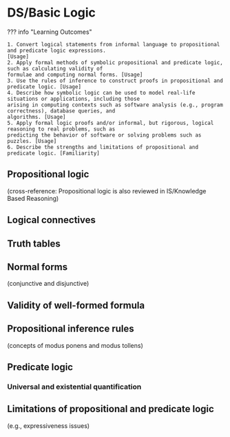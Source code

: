 # DS/Basic Logic

??? info "Learning Outcomes"

    1. Convert logical statements from informal language to propositional and predicate logic expressions.
    [Usage]
    2. Apply formal methods of symbolic propositional and predicate logic, such as calculating validity of
    formulae and computing normal forms. [Usage]
    3. Use the rules of inference to construct proofs in propositional and predicate logic. [Usage]
    4. Describe how symbolic logic can be used to model real-life situations or applications, including those
    arising in computing contexts such as software analysis (e.g., program correctness), database queries, and
    algorithms. [Usage]
    5. Apply formal logic proofs and/or informal, but rigorous, logical reasoning to real problems, such as
    predicting the behavior of software or solving problems such as puzzles. [Usage]
    6. Describe the strengths and limitations of propositional and predicate logic. [Familiarity]

## Propositional logic 

(cross-reference: Propositional logic is also reviewed in IS/Knowledge Based Reasoning)

## Logical connectives

## Truth tables

## Normal forms 

(conjunctive and disjunctive)

## Validity of well-formed formula

## Propositional inference rules 

(concepts of modus ponens and modus tollens)

## Predicate logic

### Universal and existential quantification

## Limitations of propositional and predicate logic 

(e.g., expressiveness issues)